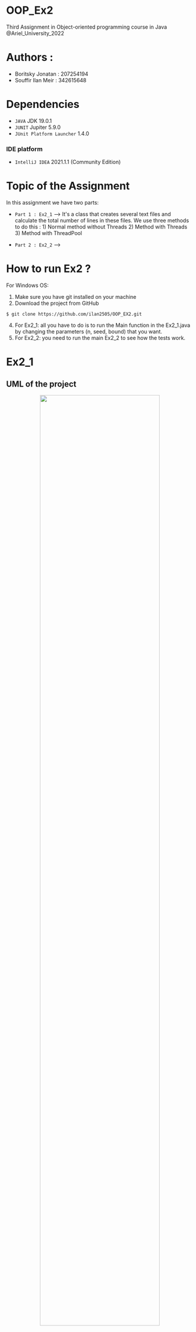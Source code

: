 # OOP_Ex2
Third Assignment in Object-oriented programming course in Java @Ariel_University_2022

# Authors :
* Boritsky Jonatan : 207254194
* Souffir Ilan Meir : 342615648

# Dependencies

* ``JAVA`` JDK 19.0.1
* ``JUNIT`` Jupiter 5.9.0
* ``JUnit Platform Launcher`` 1.4.0

### IDE platform
* ``IntelliJ IDEA`` 2021.1.1 (Community Edition)

# Topic of the Assignment 
In this assignment we have two parts:
* ```Part 1 : Ex2_1``` -->  It's a class that creates several text files and calculate the total number of lines in these files. We use three methods to do this : 1) Normal method without Threads  2) Method with Threads  3) Method with ThreadPool 

* ```Part 2 : Ex2_2``` -->

# How to run Ex2 ?
For Windows OS:  
1. Make sure you have git installed on your machine
2. Download the project from GitHub
```
$ git clone https://github.com/ilan2505/OOP_EX2.git
```
4. For Ex2_1: all you have to do is to run the Main function in the Ex2_1.java by changing the parameters (n, seed, bound) that you want.
5. For Ex2_2: you need to run the main Ex2_2 to see how the tests work.

# Ex2_1 
## UML of the project 
<p align="center">
  <img align="center" width=80% src = "https://user-images.githubusercontent.com/55143087/210436830-59020281-6a61-4902-8bca-98aa585104f9.png"/>
</p>

## Ex2_1 contains 4 classes :
### Ex2_1.java
This class creates several text files and calculate the total number of lines in these files with methods using nothing, threads and threadPool.<br>
Explanation of each methods :
* createTextFiles(int n, int seed, int bound) --> This method creates n text files on disk and returns an array of the file names. In each line we write a sentence : "Hello World".
* getNumOfLines(String[] fileNames) --> Gives the total number of lines in these files. This method doesn't use any thread.
* getNumOfLinesThreads(String[] fileNames) --> Gives the total number of lines in these files using Threads.
* getNumOfLinesThreadPool(String[] fileNames) --> Gives the total number of lines in these files using ThreadPool.

### functions.java
This class contains helps functions that we use in our Ex2_1.java class.<br>
Explanation of each methods :
* count_lines(String file_name) --> Opens a file and counts the lines inside the file.
* create_files(int num_file) --> Creates a new file with the name "file_X".
* write_files(String file_name, int num_lines) --> Writes "Hello World" in each line of the file.

### FileLineCounter.java
This class extends Thread that we need to use threads in our function number 3 "getNumOfLinesThreads(String[] fileNames)". <br>
Objects of this class :
* fileName --> Name of the file.
* numOfLines --> Number of lines.<br><br>
Explanation of each methods :
* FileLineCounter(String fileName) --> Constructor.
* run() --> Run method for the third function with threads.
* getNumOfLines() --> Gives the num of lines into threads.

### FileLineCounterCallable.java
This class is an implement of Callable that we need to use ThreadPool in our function number 4 "getNumOfLinesThreadPool(String[] fileNames)".<br>
Objects of this class :
* fileName --> Name of the file.
* numOfLines --> Number of lines.<br><br>
Explanation of each methods :
* FileLineCounterCallable(String fileName) --> Constructor.
* call() --> Call method for the forth function with ThreadPool.

## Results for our 3 functions 
### For n=100, seed=42, bound=999 :
```
[Normal Example]
Number of lines : 54096
Time : 93 ms

[Example using Threads]
Number of lines : 54096
Time : 80 ms

[Example using Threads Pool]
Number of lines : 54096
Time : 78 ms
```
### For n=1 000, seed=42, bound=9 999 :
```
[Normal Example]
Number of lines : 4945060
Time : 1157 ms

[Example using Threads]
Number of lines : 4945060
Time : 621 ms

[Example using Threads Pool]
Number of lines : 4945060
Time : 591 ms
```
### For n=1 000, seed=42, bound=99 999 :
```
[Normal Example]
Number of lines : 49029445
Time : 3674 ms

[Example using Threads]
Number of lines : 49029445
Time : 1892 ms

[Example using Threads Pool]
Number of lines : 49029445
Time : 1818 ms
```
### For n=10 000, seed=42, bound=99 999 :
```
[Normal Example]
Number of lines : 498839180
Time : 49523 ms

[Example using Threads]
Number of lines : 498839180
Time : 24363 ms

[Example using Threads Pool]
Number of lines : 498839180
Time : 23994 ms
```
### Explanation of the results we saw before :
We can conclude two important things: 
* the first is that the first method without using thread or thread pool is much slower than the other two methods. 
* the second is that for the other two methods (thread and threadPool) they are roughly equal with a slight advantage for threadPool which is a tiny bit faster. <br><br>

The reason is simple, it's just that thread and threadPool methods can perform several tasks at the same time unlike the first method which does one by one.
We can also see that the more files we have with more and more lines, the more the 3 methods will take longer to give the total number of lines in all the files. Conclusion always use Thread or ThreadPool depending on what you need to do in parallel !






# Ex2_2 

## UML of the project 
<p align="center">
  <img align="center" width=80% src = "https://user-images.githubusercontent.com/73108322/212267478-9d0bad8d-146a-4e73-892d-2f9f29fdf01c.png"/>
</p>

## Ex2_2 contains 6 classes :
### CustomExecutor.java
This class represents a custom executor service, implemented by extending ThreadPoolExecutor. <br>
Explanation of each methods :
* CustomExecutor() --> creates with number of threads a new custom executor.
* submit(Task<T> task) --> gives a future task to the executor service.
* submit(Callable<T> callable, TaskType type) --> submits a task with a task type, and gives this task to the executor service.
* submit(Callable callable) --> call the submit function with the default task type OTHER.
* beforeExecute(Thread t, Runnable r) --> This function is called when the thread pool is about to execute a task. The function cast the task to a future task adapter and get th priority of the task and assign it to the CurrentMax.
* getCurrentMax() --> returns the current max priority of the executed task in the queue.
* gracefullyTerminate() --> end off the executor service.


### Ex2_2.java
This class is a main class to run the tests. <br>
Explanation of each methods :
* partialTest() --> differents tests.


### FutureTaskAdapter.java
This class provides an adapter for task in order to enable the use of the inner priority queue of thread pool, which contains only runnable objects. <br>
Explanation of each methods :
* FutureTaskAdapter(Task<T> task) --> Constructor of the FutureTaskAdapter class.
* getPriority() --> returns the priority of the task.


### FutureTaskComparator.java
This class implements Callable. This class provides a comparator for future tasks. It compares between two future tasks by their tasks natural order. <br>
Explanation of each methods :
* compare(FutureTaskAdapter<T> t1, FutureTaskAdapter<T> t2) --> Compares the task with the task for order.


### Task.java
This class represents a task that can be executed by a custom thread pool. <br>
Explanation of each methods :
* Task(Callable<T> CallableObject, TaskType type) --> creates a new task with the given task and the task type.
* createTask(Callable<T> callableObject, TaskType type) --> creates a task with the given task and the task type.
createTask(Callable<T> callableObject) --> creates a task with the given task.
* getPriority() --> get the priority value of the type.
* call() --> calls the method for the task.

### TaskType.java
This class... <br>
Explanation of each methods :
* validatePriority(int priority) -->priority is represented by an integer value, ranging from 1 to 10, return  : whether the priority is valid or not

##  Description of the design and development considerations and provide techniques/patterns that we employed :
The solution we chose for this part is to adapt the ThreadPoolExecutor class to our needs. We did this by creating a custom executor service that extends ThreadPoolExecutor,
to scheduling the tasks in the queue according to their priority. <br>

Design patterns used:
1) ``Factory method pattern:`` We used this pattern to create the tasks.
2) ``Adapter pattern:`` We used this pattern to adapt Task to Runnable due to the inner priority queue constraints og the ThreadPoolExecutor, using FutureTaskAdapter
which implements Future to store the future result.

OOP principles used:
1) ``Inheritance:`` We used inheritance to extend the ThreadPoolExecutor class.
2) ``Interface:`` We used interface to define the Task class as Callable.

We used the following techniques:
1) ``Priority queue:`` We used a priority queue to store the tasks in the queue according to their priority.
2) ``Future:`` We used Future to store the future result of the task.
3) ``Callable:`` We used Callable to define the task as a callable object.
4) ``Comparator:`` We used Comparator to compare between two tasks according to their priority.


## Difficulties we have encountered and how we handled them :
We had encountered with the following difficulties:
1) We didn't succeed to find a way to avoid casting the Runnable object to FutureTaskAdapter in the beforeExecute method. Even though it stands in contradiction with one of the SOLID principles, we decided to leave it as it is.
2) We have noticed that the main thread reach the GetCurrentMax method before the thread pool executes the tasks called by the main thread. This is because the main thread is not a part of the thread pool.

## how the proposed design contributed to enhance the flexibility, performance, and maintainability of our code ?
The proposed design helps to enhance the flexibility, performance, and maintainability of our code in the following ways:
1) ``Flexibility:`` The proposed design allows us to change the order in which the tasks are executed in the queue according to their priority. By simply changing the comparator, we can change the order in which the tasks are executed.
2) ``Performance:`` The proposed design relies on the priority queue which is a data structure that is implemented using a heap. This data structure allows us to insert and remove elements in O(log(n)) time complexity. This is much better than the O(n) time complexity of the linked list. Additionally, by using the built-in methods of ThreadPoolExecutor, we can make sure that the queue is thread-safe.
3) ``Maintainability:`` The code is simply and by using familiar APIs and design patterns makes it easy to understand and maintain.


